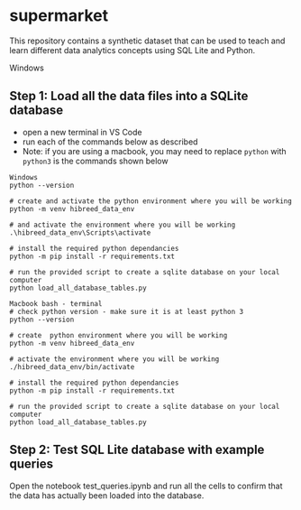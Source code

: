 # supermarket
This repository contains a synthetic dataset that can be used to teach and learn different data analytics concepts using SQL Lite and Python.



Windows
## Step 1: Load all the data files into a SQLite database
- open a new terminal in VS Code
- run each of the commands below as described
- Note: if you are using a macbook, you may need to replace `python` with `python3` is the commands shown below

```
Windows
python --version

# create and activate the python environment where you will be working
python -m venv hibreed_data_env

# and activate the environment where you will be working
.\hibreed_data_env\Scripts\activate

# install the required python dependancies
python -m pip install -r requirements.txt

# run the provided script to create a sqlite database on your local computer
python load_all_database_tables.py
```

```
Macbook bash - terminal
# check python version - make sure it is at least python 3
python --version

# create  python environment where you will be working
python -m venv hibreed_data_env

# activate the environment where you will be working
./hibreed_data_env/bin/activate

# install the required python dependancies
python -m pip install -r requirements.txt

# run the provided script to create a sqlite database on your local computer
python load_all_database_tables.py
```

## Step 2: Test SQL Lite database with example queries
Open the notebook test_queries.ipynb and run all the cells to confirm that the data has actually been loaded into the database.
